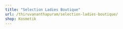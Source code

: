 ```yaml
---
title: "Selection Ladies Boutique"
url: /thiruvananthapuram/selection-ladies-boutique/
shop: Kosmetik
---
```

